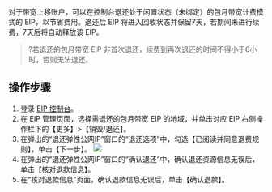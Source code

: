 对于带宽上移账户，可以在控制台退还处于闲置状态（未绑定）的包月带宽计费模式的 EIP，以节省费用。退还后 EIP 将进入回收状态并保留7天，若期间未进行续费，7天后将自动释放该 EIP。

> ?若退还的包月带宽 EIP 非首次退还，续费到再次退还的时间不得小于6小时，否则无法退还。

## 操作步骤
1. 登录 [EIP 控制台](https://console.cloud.tencent.com/cvm/eip)。
2. 在 EIP 管理页面，选择需退还的包月带宽 EIP 的地域，并单击对应 EIP 右侧操作栏下的【更多】>【销毁/退还】。
3. 在弹出的“退还弹性公网IP”窗口的“退还选项”中，勾选【已阅读并同意退费规则】，单击【下一步】。
![](https://main.qcloudimg.com/raw/c855fd51cf7a76a931b967d3eecc0103.png)
4. 在弹出的“退还弹性公网IP”窗口的“确认退还”中，确认退还资源信息无误后，单击【核对退款信息】。
5. 在“核对退款信息”页面，确认退款信息无误后，单击【确认退款】。

